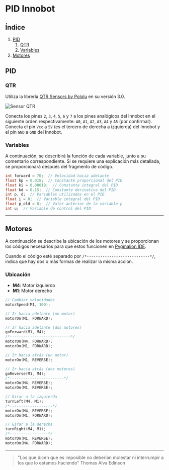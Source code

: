 # PID Innobot

## Índice
1. [PID](#pid)
    1. [QTR](#qtr)
    2. [Variables](#variables)
2. [Motores](#motores)

## PID
### QTR
Utiliza la librería [QTR Sensors by Pololu](https://github.com/pololu/qtr-sensors-arduino) en su versión 3.0.

![Sensor QTR](https://i.postimg.cc/s2yjDdMg/qtr8.png)

Conecta los pines `2`, `3`, `4`, `5`, `6` y `7` a los pines analógicos del Innobot en el siguiente orden respectivamente: `A0`, `A1`, `A2`, `A3`, `A4` y `A5` (por confirmar). Conecta el pin `Vcc` a `5V` (es el tercero de derecha a izquierda) del Innobot y el pin `GND` a `GND` del Innobot.

### Variables

A continuación, se describirá la función de cada variable, junto a su comentario correspondiente. Si se requiere una explicación más detallada, se proporcionará después del fragmento de código.

```c++
int forward = 70;  // Velocidad hacia adelante
float kp = 0.018;  // Constante proporcional del PID
float ki = 0.00018;  // Constante integral del PID
float kd = 0.15;  // Constante derivativa del PID
int p, d;  // Variables utilizadas en el PID
float i = 0;  // Variable integral del PID
float p_old = 0;  // Valor anterior de la variable p
int u;  // Variable de control del PID
```
---
## Motores
A continuación se describe la ubicación de los motores y se proporcionan los códigos necesarios para que estos funcionen en [Pygmalion IDE](https://pygmalion.tech/software/).

Cuando el código esté separado por `/*----------------------------*/`, indica que hay dos o más formas de realizar la misma acción.

### Ubicación

- **M4**: Motor izquierdo
- **M1**: Motor derecho

```c++
// Cambiar velocidades
motorSpeed(M1, 100);
```

```c++
// Ir hacia adelante (un motor)
motorOn(M1, FORWARD);
```

```c++
// Ir hacia adelante (dos motores)
goForward(M1, M4);
/*---------------------------*/
motorOn(M4, FORWARD);
motorOn(M1, FORWARD);
```

```c++
// Ir hacia atrás (un motor)
motorOn(M1, REVERSE);
```

```c++
// Ir hacia atrás (dos motores)
goReverse(M1, M4);
/*------------------------*/
motorOn(M4, REVERSE);
motorOn(M1, REVERSE);
```

```c++
// Girar a la izquierda
turnLeft(M4, M1);
/*-------------------*/
motorOn(M4, REVERSE);
motorOn(M1, FORWARD);
```

```c++
// Girar a la derecha
turnRight(M4, M1);
/*-----------------*/
motorOn(M1, REVERSE);
motorOn(M4, FORWARD);
```
---
> "Los que dicen que es imposible no deberían molestar ni interrumpir a los que lo estamos haciendo"
> Thomas Alva Edinson